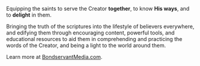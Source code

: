 Equipping the saints to serve the Creator **together**, to know **His ways**, and to **delight** in them.

Bringing the truth of the scriptures into the lifestyle of believers everywhere, and edifying them through encouraging content, powerful tools, and educational resources to aid them in comprehending and practicing the words of the Creator, and being a light to the world around them.

Learn more at [BondservantMedia.com](https://bondservantmedia.com).
